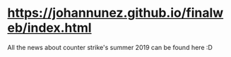 # https://johannunez.github.io/finalweb/index.html

All the news about counter strike's summer 2019 can be found here :D
